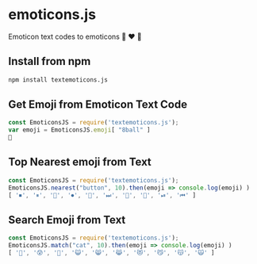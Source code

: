 # emoticons.js
Emoticon text codes to emoticons 🎱 ❤️ 🚀

## Install from npm
```sh
npm install textemoticons.js
```

## Get Emoji from Emoticon Text Code
```javascript
const EmoticonsJS = require('textemoticons.js');
var emoji = EmoticonsJS.emoji[ "8ball" ]
🎱
```

## Top Nearest emoji from Text
```javascript
const EmoticonsJS = require('textemoticons.js');
EmoticonsJS.nearest("button", 10).then(emoji => console.log(emoji) )
[ '⏹', '⏸', '🔘', '⏺', '🔲', '⏭', '🚅', '🔳', '⏯', '⏮' ]
```

## Search Emoji from Text
```javascript
const EmoticonsJS = require('textemoticons.js');
EmoticonsJS.match("cat", 10).then(emoji => console.log(emoji) )
[ '🤠', '😰', '🎃', '😺', '😸', '😹', '😻', '😼', '😽', '🙀' ]
```
